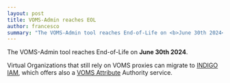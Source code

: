 ```yaml
---
layout: post
title: VOMS-Admin reaches EOL
author: francesco
summary: "The VOMS-Admin tool reaches End-of-Life on <b>June 30th 2024</b>."
---
```


The VOMS-Admin tool reaches End-of-Life on **June 30th 2024**.

Virtual Organizations that still rely on VOMS proxies can migrate to [INDIGO IAM][indigo-iam], which offers also a [VOMS Attribute][voms-aa] Authority service.

[indigo-iam]: https://indigo-iam.github.io/
[voms-aa]: https://indigo-iam.github.io/v/current/docs/tasks/deployment/voms/